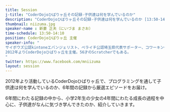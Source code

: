 ```yaml
---
title: Session
j-title: "CoderDojoひばりヶ丘その記録-子供達は何を学んでいるのか"
description: "CoderDojoひばりヶ丘その記録-子供達は何を学んでいるのか [13:50-14:10] 2012年より活動しているCoderDojoひばりヶ丘で、プログラミングを通して子供達は何を学んでいるのか、6年間の記録から厳選エピソードをお届け。"
thumbnail: niizuma.jpg
speaker-name : 新妻 正夫（にいづま まさお）
time-schedule: 13:50-14:10
position: CoderDojoひばりヶ丘 主催
speaker-info: "
サイボウズ公認kintoneエバンジェリスト、ペライチ公認埼玉県代表サポーター、コワーキング協同組合理事。<br>
2012年よりCoderDojoひばりヶ丘を主催。56才のScratcherでもある。
"
twitter: https://www.facebook.com/mniizuma
layout: session
---
```

<p>2012年より活動しているCoderDojoひばりヶ丘で、プログラミングを通して子供達は何を学んでいるのか、6年間の記録から厳選エピソードをお届け。</p>
<p>6年間にわたる記録の中から、小学2年生の少女の4年間にわたる成長の過程を中心に、子供達がなんに気づき学んできたのか、紹介していきます。</p>
